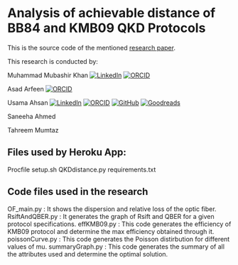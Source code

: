 # Analysis of achievable distance of BB84 and KMB09 QKD Protocols
This is the source code of the mentioned [research paper](https://doi.org/10.1142/S0219749920500331).

This research is conducted by:

Muhammad Mubashir Khan
[![LinkedIn](https://raw.githubusercontent.com/paulrobertlloyd/socialmediaicons/main/linkedin-16x16.png)](https://www.linkedin.com/in/muhammad-mubashir-khan-251a802b/)
[![ORCID](https://ndownloader.figshare.com/files/8439032/preview/8439032/preview.jpg)](https://orcid.org/0000-0002-0011-9525)         
         
Asad Arfeen
[![ORCID](https://ndownloader.figshare.com/files/8439032/preview/8439032/preview.jpg)](https://orcid.org/0000-0002-2419-6621)
         
Usama Ahsan
[![LinkedIn](https://raw.githubusercontent.com/paulrobertlloyd/socialmediaicons/main/linkedin-16x16.png)](https://www.linkedin.com/in/usamaahsan93/)
[![ORCID](https://ndownloader.figshare.com/files/8439032/preview/8439032/preview.jpg)](https://orcid.org/0000-0002-4245-9851)
[![GitHub](https://raw.githubusercontent.com/paulrobertlloyd/socialmediaicons/main/github-16x16.png)](https://github.com/usamaahsan93)
[![Goodreads](https://raw.githubusercontent.com/paulrobertlloyd/socialmediaicons/main/goodreads-16x16.png)](https://www.goodreads.com/usamaahsan93)

Saneeha Ahmed

Tahreem Mumtaz


## Files used by Heroku App:
Procfile
setup.sh
QKDdistance.py
requirements.txt

## Code files used in the research
OF_main.py : It shows the dispersion and relative loss of the optic fiber.
RsiftAndQBER.py : It generates the graph of Rsift and QBER for a given protocol specifications.
effKMB09.py : This code generates the efficiency of KMB09 protocol and determine the max efficiency obtained through it.
poissonCurve.py : This code generates the Poisson distirbution for different values of mu.
summaryGraph.py : This code generates the summary of all the attributes used and determine the optimal solution.


